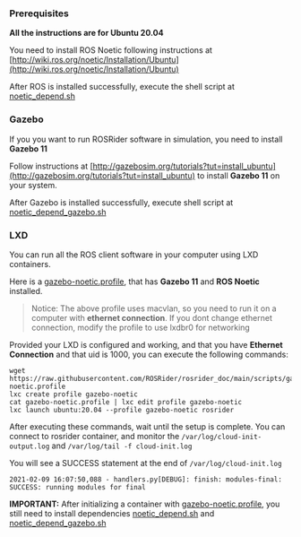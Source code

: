 ### Prerequisites

**All the instructions are for Ubuntu 20.04**

You need to install ROS Noetic following instructions at
[http://wiki.ros.org/noetic/Installation/Ubuntu](http://wiki.ros.org/noetic/Installation/Ubuntu)

After ROS is installed successfully, execute the shell script at
[noetic_depend.sh](https://github.com/ROSRider/rosrider_doc/blob/main/scripts/noetic_depend.sh)

### Gazebo

If you you want to run ROSRider software in simulation, you need to install **Gazebo 11**

Follow instructions at [http://gazebosim.org/tutorials?tut=install_ubuntu](http://gazebosim.org/tutorials?tut=install_ubuntu) to install **Gazebo 11** on your system.

After Gazebo is installed successfully, execute shell script at
[noetic\_depend\_gazebo.sh](https://github.com/ROSRider/rosrider_doc/blob/main/scripts/noetic_depend_gazebo.sh)

### LXD

You can run all the ROS client software in your computer using LXD containers.

Here is a [gazebo-noetic.profile](https://raw.githubusercontent.com/ROSRider/rosrider_doc/main/scripts/gazebo-noetic.profile), that has **Gazebo 11** and **ROS Noetic** installed.

>Notice: The above profile uses macvlan, so you need to run it on a computer with **ethernet connection**. If you dont change ethernet connection, modify the profile to use lxdbr0 for networking

Provided your LXD is configured and working, and that you have **Ethernet Connection** and that uid is 1000, you can execute the following commands:

```console
wget https://raw.githubusercontent.com/ROSRider/rosrider_doc/main/scripts/gazebo-noetic.profile
lxc create profile gazebo-noetic
cat gazebo-noetic.profile | lxc edit profile gazebo-noetic
lxc launch ubuntu:20.04 --profile gazebo-noetic rosrider
```

After executing these commands, wait until the setup is complete. You can connect to rosrider container, and monitor the `/var/log/cloud-init-output.log` and `/var/log/tail -f cloud-init.log`

You will see a SUCCESS statement at the end of `/var/log/cloud-init.log`

```console
2021-02-09 16:07:50,088 - handlers.py[DEBUG]: finish: modules-final: SUCCESS: running modules for final
```

**IMPORTANT:** After initializing a container with  [gazebo-noetic.profile](https://raw.githubusercontent.com/ROSRider/rosrider_doc/main/scripts/gazebo-noetic.profile), you still need to install dependencies [noetic_depend.sh](https://github.com/ROSRider/rosrider_doc/blob/main/scripts/noetic_depend.sh) and [noetic\_depend\_gazebo.sh](https://github.com/ROSRider/rosrider_doc/blob/main/scripts/noetic_depend_gazebo.sh)